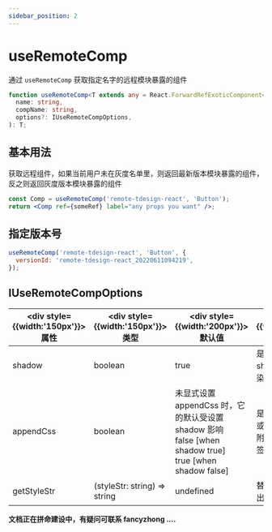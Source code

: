 ```yaml
---
sidebar_position: 2
---
```


# useRemoteComp

通过 `useRemoteComp` 获取指定名字的远程模块暴露的组件

```ts
function useRemoteComp<T extends any = React.ForwardRefExoticComponent<any>>(
  name: string,
  compName: string,
  options?: IUseRemoteCompOptions,
): T;
```

## 基本用法

获取远程组件，如果当前用户未在灰度名单里，则返回最新版本模块暴露的组件，反之则返回灰度版本模块暴露的组件

```jsx
const Comp = useRemoteComp('remote-tdesign-react', 'Button');
return <Comp ref={someRef} label="any props you want" />;
```

## 指定版本号

```js
useRemoteComp('remote-tdesign-react', 'Button', {
  versionId: 'remote-tdesign-react_20220611094219',
});
```

## IUseRemoteCompOptions

| <div style={{width:'150px'}}>属性</div> | <div style={{width:'150px'}}>类型</div> | <div style={{width:'200px'}}>默认值</div> | <div style={{width:'355px'}}>描述</div> |
| --- | --- | --- | --- |
| shadow | boolean | true | 是否使用采样 shaw-dom 模式渲染 |
| appendCss | boolean | 未显式设置 appendCss 时，它的默认受设置 shadow 影响<br/> false [when shadow true] <br/>true [when shadow false] | 是否向 document 或 shadow-root 上附加样式外联样式标签 |
| getStyleStr | (styleStr: string) => string | undefined | 替换或改造默认解析出来的字符串 |

**文档正在拼命建设中，有疑问可联系 fancyzhong ....**
